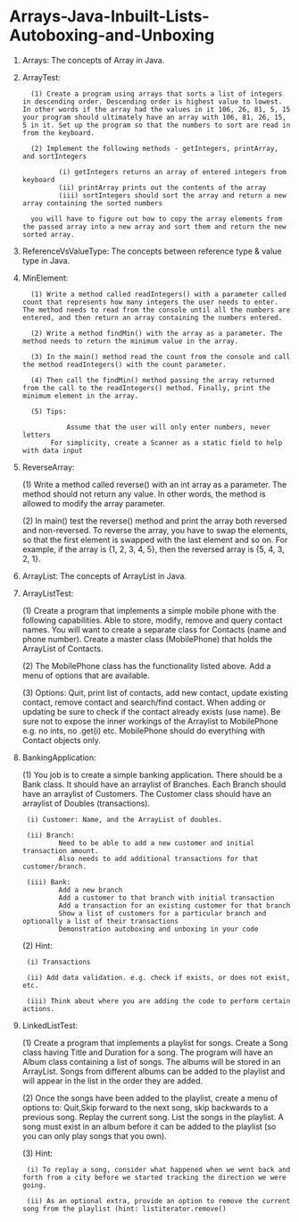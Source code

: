 # Arrays-Java-Inbuilt-Lists-Autoboxing-and-Unboxing

1. Arrays: The concepts of Array in Java.
         
2. ArrayTest:

         (1) Create a program using arrays that sorts a list of integers in descending order. Descending order is highest value to lowest. In other words if the array had the values in it 106, 26, 81, 5, 15 your program should ultimately have an array with 106, 81, 26, 15, 5 in it. Set up the program so that the numbers to sort are read in from the keyboard.
         
         (2) Implement the following methods - getIntegers, printArray, and sortIntegers
         
                (i) getIntegers returns an array of entered integers from keyboard
                (ii) printArray prints out the contents of the array
                (iii) sortIntegers should sort the array and return a new array containing the sorted numbers
         
         you will have to figure out how to copy the array elements from the passed array into a new array and sort them and return the new sorted array.

3. ReferenceVsValueType: The concepts between reference type & value type in Java.

4. MinElement:

         (1) Write a method called readIntegers() with a parameter called count that represents how many integers the user needs to enter. The method needs to read from the console until all the numbers are entered, and then return an array containing the numbers entered. 
         
         (2) Write a method findMin() with the array as a parameter. The method needs to return the minimum value in the array. 
         
         (3) In the main() method read the count from the console and call the method readIntegers() with the count parameter. 

         (4) Then call the findMin() method passing the array returned from the call to the readIntegers() method. Finally, print the minimum element in the array.

         (5) Tips: 
	         
                  Assume that the user will only enter numbers, never letters
	          For simplicity, create a Scanner as a static field to help with data input

5. ReverseArray:

	(1) Write a method called reverse() with an int array as a parameter. The method should not return any value. In other words, the method is allowed to modify the array parameter.

	(2) In main() test the reverse() method and print the array both reversed and non-reversed. To reverse the array, you have to swap the elements, so that the first element is swapped with the last element and so on. For example, if the array is {1, 2, 3, 	4, 5}, then the reversed array is {5, 4, 3, 2, 1}.

6. ArrayList: The concepts of ArrayList in Java.

7. ArrayListTest: 

      (1) Create a program that implements a simple mobile phone with the following capabilities. Able to store, modify, remove and query contact names. You will want to create a separate class for Contacts (name and phone number). Create a master class (MobilePhone) that holds the ArrayList of Contacts.
	 
	 (2) The MobilePhone class has the functionality listed above. Add a menu of options that are available.
         
	 (3) Options: Quit, print list of contacts, add new contact, update existing contact, remove contact and search/find contact. When adding or updating be sure to check if the contact already exists (use name). Be sure not to expose the inner workings of the Arraylist to MobilePhone e.g. no ints, no .get(i) etc. MobilePhone should do everything with Contact objects only.
	 
8. BankingApplication:

      (1) You job is to create a simple banking application. There should be a Bank class. It should have an arraylist of Branches. Each Branch should have an arraylist of Customers. The Customer class should have an arraylist of Doubles (transactions).
	
		(i) Customer: Name, and the ArrayList of doubles.

		(ii) Branch: 
         		Need to be able to add a new customer and initial transaction amount.
        		Also needs to add additional transactions for that customer/branch.
		
		(iii) Bank:
         		Add a new branch
         		Add a customer to that branch with initial transaction
        		Add a transaction for an existing customer for that branch
         		Show a list of customers for a particular branch and optionally a list of their transactions
         		Demonstration autoboxing and unboxing in your code

	(2) Hint: 

		(i) Transactions

        (ii) Add data validation. e.g. check if exists, or does not exist, etc.

		(iii) Think about where you are adding the code to perform certain actions.
		
9. LinkedListTest:

      (1) Create a program that implements a playlist for songs. Create a Song class having Title and Duration for a song. The 		 program will have an Album class containing a list of songs. The albums will be stored in an ArrayList. Songs from different 		 albums can be added to the playlist and will appear in the list in the order they are added.
         
	 (2) Once the songs have been added to the playlist, create a menu of options to: Quit,Skip forward to the next song, skip backwards to a previous song.  Replay the current song. List the songs in the playlist. A song must exist in an album before it 	  can be added to the playlist (so you can only play songs that you own).
         
	 (3) Hint: 
	 
		(i) To replay a song, consider what happened when we went back and forth from a city before we started tracking the direction we were going.

		(ii) As an optional extra, provide an option to remove the current song from the playlist (hint: listiterator.remove()
